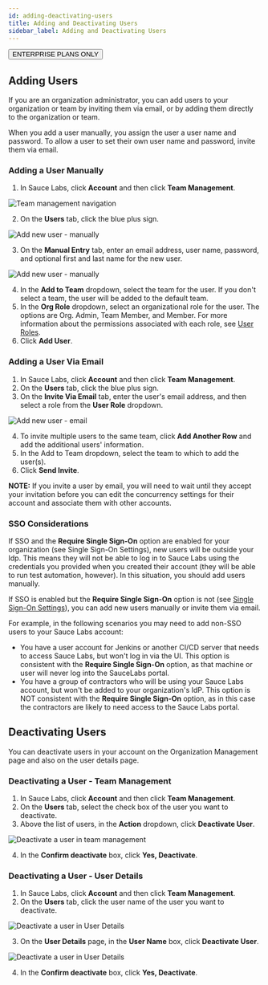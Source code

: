 ```yaml
---
id: adding-deactivating-users
title: Adding and Deactivating Users
sidebar_label: Adding and Deactivating Users
---
```

<p><button class="badge-blue">ENTERPRISE PLANS ONLY</button></p>

## Adding Users
If you are an organization administrator, you can add users to your organization or team by inviting them via email, or by adding them directly to the organization or team.

When you add a user manually, you assign the user a user name and password. To allow a user to set their own user name and password, invite them via email.

### Adding a User Manually
1. In Sauce Labs, click **Account** and then click **Team Management**.

<img src="/static/img/team-mgmt/team-mgmt-nav.jpg" alt="Team management navigation"/>

2. On the **Users** tab, click the blue plus sign.

<img src="/static/img/team-mgmt/add-new-user-nav.jpg" alt="Add new user - manually"/>

3. On the **Manual Entry** tab, enter an email address, user name, password, and optional first and last name for the new user.

<img src="/static/img/team-mgmt/add-new-user-manual.jpg" alt="Add new user - manually"/>

4. In the **Add to Team** dropdown, select the team for the user. If you don't select a team, the user will be added to the default team.  
5. In the **Org Role** dropdown, select an organizational role for the user. The options are Org. Admin, Team Member, and Member. For more information about the permissions associated with each role, see [User Roles](https://sauce-docs.com/basics/account-team-management/managing-user-info).
6. Click **Add User**.

### Adding a User Via Email
1. In Sauce Labs, click **Account** and then click **Team Management**.
2. On the **Users** tab, click the blue plus sign.
3. On the **Invite Via Email** tab, enter the user's email address, and then select a role from the **User Role** dropdown.

<img src="/static/img/team-mgmt/add-new-user-email.jpg" alt="Add new user - email"/>

4. To invite multiple users to the same team, click **Add Another Row** and add the additional users' information.
5. In the Add to Team dropdown, select the team to which to add the user(s).
6. Click **Send Invite**.

**NOTE:** If you invite a user by email, you will need to wait until they accept your invitation before you can edit the concurrency settings for their account and associate them with other accounts.  

### SSO Considerations

If SSO and the **Require Single Sign-On** option are enabled for your organization (see Single Sign-On Settings), new users will be outside your Idp. This means they will not be able to log in to Sauce Labs using the credentials you provided when you created their account (they will be able to run test automation, however). In this situation, you should add users manually.

If SSO is enabled but the **Require Single Sign-On** option is not (see [Single Sign-On Settings](https://sauce-docs.com/basics/account-team-management/org-settings)), you can add new users manually or invite them via email.

For example, in the following scenarios you may need to add non-SSO users to your Sauce Labs account:

- You have a user account for Jenkins or another CI/CD server that needs to access Sauce Labs, but won't log in via the UI. This option is consistent with the **Require Single Sign-On** option, as that machine or user will never log into the SauceLabs portal.
- You have a group of contractors who will be using your Sauce Labs account, but won't be added to your organization's IdP. This option is NOT consistent with the **Require Single Sign-On** option, as in this case the contractors are likely to need access to the Sauce Labs portal.

## Deactivating Users
You can deactivate users in your account on the Organization Management page and also on the user details page.

### Deactivating a User - Team Management
1. In Sauce Labs, click **Account** and then click **Team Management**.
2. On the **Users** tab, select the check box of the user you want to deactivate.
3. Above the list of users, in the **Action** dropdown, click **Deactivate User**.

<img src="/static/img/team-mgmt/deactivate-user-org-mgmt.jpg" alt="Deactivate a user in team management"/>

4. In the **Confirm deactivate** box, click **Yes, Deactivate**.

### Deactivating a User - User Details
1. In Sauce Labs, click **Account** and then click **Team Management**.
2. On the **Users** tab, click the user name of the user you want to deactivate.

<img src="/static/img/team-mgmt/users-list-username.jpg" alt="Deactivate a user in User Details"/>

3. On the **User Details** page, in the **User Name** box, click **Deactivate User**.

<img src="/static/img/team-mgmt/deactivate-user-user-details.jpg" alt="Deactivate a user in User Details"/>

4. In the **Confirm deactivate** box, click **Yes, Deactivate**.
